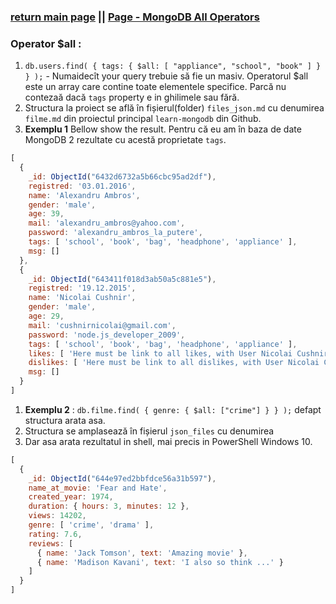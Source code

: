 ### [return main page](../../../README.md) || [Page - MongoDB All Operators](../../OPERATORS.md)

### Operator $all :

1. `db.users.find( { tags: { $all: [ "appliance", "school", "book" ] } } );` - Numaidecît your query trebuie să fie un masiv. Operatorul $all este un array care contine toate elementele specifice. Parcă nu contezaă dacă `tags` property e in ghilimele sau fără.
2. Structura la proiect se află în fișierul(folder) `files_json.md` cu denumirea `filme.md` din proiectul principal `learn-mongodb` din Github.
3. **Exemplu 1** Bellow show the result. Pentru că eu am în baza de date MongoDB 2 rezultate cu acestă proprietate `tags`.

```js
[
  {
    _id: ObjectId("6432d6732a5b66cbc95ad2df"),
    registred: '03.01.2016',
    name: 'Alexandru Ambros',
    gender: 'male',
    age: 39,
    mail: 'alexandru_ambros@yahoo.com',
    password: 'alexandru_ambros_la_putere',
    tags: [ 'school', 'book', 'bag', 'headphone', 'appliance' ],
    msg: []
  },
  {
    _id: ObjectId("643411f018d3ab50a5c881e5"),
    registred: '19.12.2015',
    name: 'Nicolai Cushnir',
    gender: 'male',
    age: 29,
    mail: 'cushnirnicolai@gmail.com',
    password: 'node.js_developer_2009',
    tags: [ 'school', 'book', 'bag', 'headphone', 'appliance' ],
    likes: [ 'Here must be link to all likes, with User Nicolai Cushnir. ' ],
    dislikes: [ 'Here must be link to all dislikes, with User Nicolai Cushnir' ],
    msg: []
  }
]
```

1. **Exemplu 2** : `db.filme.find( { genre: { $all: ["crime"] } } );` defapt structura arata asa.
2. Structura se amplasează în fișierul `json_files` cu denumirea
3. Dar asa arata rezultatul in shell, mai precis in PowerShell Windows 10.

```js
[
  {
    _id: ObjectId("644e97ed2bbfdce56a31b597"),
    name_at_movie: 'Fear and Hate',
    created_year: 1974,
    duration: { hours: 3, minutes: 12 },
    views: 14202,
    genre: [ 'crime', 'drama' ],
    rating: 7.6,
    reviews: [
      { name: 'Jack Tomson', text: 'Amazing movie' },
      { name: 'Madison Kavani', text: 'I also so think ...' }
    ]
  }
]
```
